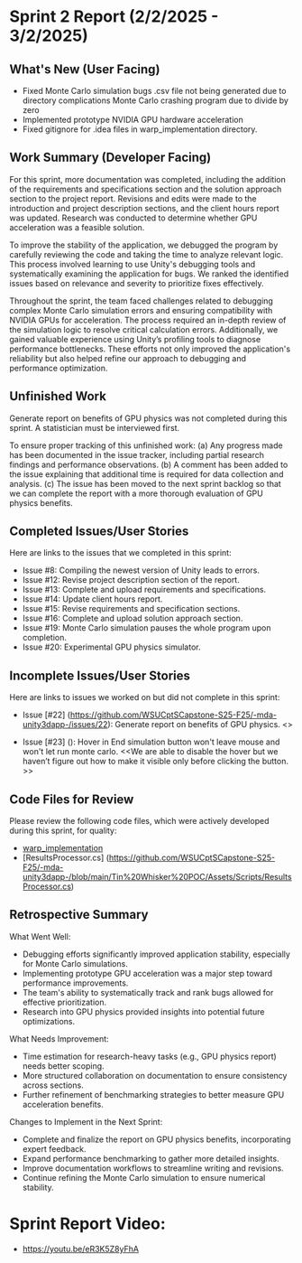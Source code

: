 # Sprint 2 Report (2/2/2025 - 3/2/2025)

## What's New (User Facing)
 * Fixed Monte Carlo simulation bugs
.csv file not being generated due to directory complications
Monte Carlo crashing program due to divide by zero
 * Implemented prototype NVIDIA GPU hardware acceleration
 * Fixed gitignore for .idea files in warp_implementation directory.

## Work Summary (Developer Facing)
For this sprint, more documentation was completed, including the addition of the requirements and specifications section and the solution approach section to the project report. Revisions and edits were made to the introduction and project description sections, and the client hours report was updated. Research was conducted to determine whether GPU acceleration was a feasible solution.

To improve the stability of the application, we debugged the program by carefully reviewing the code and taking the time to analyze relevant logic. This process involved learning to use Unity's debugging tools and systematically examining the application for bugs. We ranked the identified issues based on relevance and severity to prioritize fixes effectively.

Throughout the sprint, the team faced challenges related to debugging complex Monte Carlo simulation errors and ensuring compatibility with NVIDIA GPUs for acceleration. The process required an in-depth review of the simulation logic to resolve critical calculation errors. Additionally, we gained valuable experience using Unity’s profiling tools to diagnose performance bottlenecks. These efforts not only improved the application's reliability but also helped refine our approach to debugging and performance optimization.

## Unfinished Work
Generate report on benefits of GPU physics was not completed during this sprint. A statistician must be interviewed first.

To ensure proper tracking of this unfinished work:
(a) Any progress made has been documented in the issue tracker, including partial research findings and performance observations.
(b) A comment has been added to the issue explaining that additional time is required for data collection and analysis.
(c) The issue has been moved to the next sprint backlog so that we can complete the report with a more thorough evaluation of GPU physics benefits.

## Completed Issues/User Stories
Here are links to the issues that we completed in this sprint:
 
 * Issue #8: Compiling the newest version of Unity leads to errors.
 * Issue #12: Revise project description section of the report.
 * Issue #13: Complete and upload requirements and specifications.
 * Issue #14: Update client hours report.
 * Issue #15: Revise requirements and specification sections.
 * Issue #16: Complete and upload solution approach section.
 * Issue #19: Monte Carlo simulation pauses the whole program upon completion.
 * Issue #20: Experimental GPU physics simulator.
 
 ## Incomplete Issues/User Stories
 Here are links to issues we worked on but did not complete in this sprint:
 
 * Issue [#22] (https://github.com/WSUCptSCapstone-S25-F25/-mda-unity3dapp-/issues/22): Generate report on benefits of GPU physics.  <<We need to contact experts and consult on the issues of whether or not certain features are needed or how much we need to scale the application>>

 * Issue [#23] (): Hover in End simulation button won't leave mouse and won't let run monte carlo.  <<We are able to disable the hover but we haven’t figure out how to make it visible only before clicking the button. >>

## Code Files for Review
Please review the following code files, which were actively developed during this sprint, for quality:
 * [warp_implementation](https://github.com/WSUCptSCapstone-S25-F25/-mda-unity3dapp-/tree/main/warp_implementation)
 * [ResultsProcessor.cs] (https://github.com/WSUCptSCapstone-S25-F25/-mda-unity3dapp-/blob/main/Tin%20Whisker%20POC/Assets/Scripts/ResultsProcessor.cs)


 
## Retrospective Summary

What Went Well:

* Debugging efforts significantly improved application stability, especially for Monte Carlo simulations.
* Implementing prototype GPU acceleration was a major step toward performance improvements.
* The team's ability to systematically track and rank bugs allowed for effective prioritization.
* Research into GPU physics provided insights into potential future optimizations.

What Needs Improvement:

* Time estimation for research-heavy tasks (e.g., GPU physics report) needs better scoping.
* More structured collaboration on documentation to ensure consistency across sections.
* Further refinement of benchmarking strategies to better measure GPU acceleration benefits.

Changes to Implement in the Next Sprint:

* Complete and finalize the report on GPU physics benefits, incorporating expert feedback.
* Expand performance benchmarking to gather more detailed insights.
* Improve documentation workflows to streamline writing and revisions.
* Continue refining the Monte Carlo simulation to ensure numerical stability.

# Sprint Report Video:
* https://youtu.be/eR3K5Z8yFhA 
